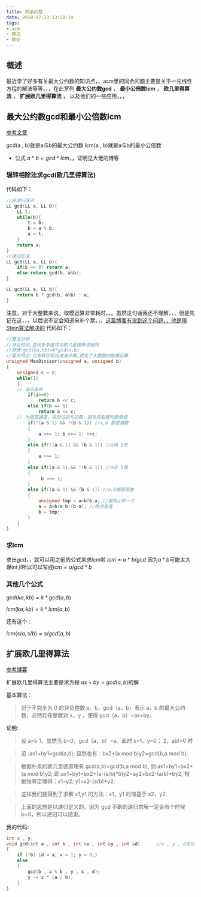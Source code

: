 ```yaml
---
title: 同余问题
date: 2018-07-23 13:50:14
tags:
- acm
- 算法
- 数论
---
```

## 概述
最近学了好多有关最大公约数的知识点，，acm里的同余问题主要是关于一元线性方程的解法等等，，，在此罗列 **最大公约数gcd** ， **最小公倍数lcm** ， **欧几里得算法** ， **扩展欧几里得算法** ， 以及他们的一些应用，，，

<!-- more -->

## 最大公约数gcd和最小公倍数lcm

[参考文章](https://www.cnblogs.com/linyujun/p/5167914.html)

gcd(a , b)就是a与b的最大公约数
lcm(a , b)就是a与b的最小公倍数

+ 公式 $a*b=gcd*lcm$，，证明见大佬的博客

### 辗转相除法求gcd(欧几里得算法)
代码如下：

```cpp
//非递归写法
LL gcd(LL a, LL b){
    LL t;
    while(b){
        t = b;
        b = a % b;
        a = t;
    }
    return a;
}
//递归写法
LL gcd(LL a, LL b){
    if(b == 0) return a;
    else return gcd(b, a%b);
}

LL gcd(LL a, LL b){
    return b ? gcd(b, a%b) : a;
}
```
注意，对于大整数来说，取模运算非常耗时。。。虽然这句话我还不理解，，，但是先记在这，，，以后说不定会知道来补个票，，，[这篇博客有说到这个问题，，他是用Stein算法解决的](https://blog.csdn.net/suool/article/details/14094255#)
代码如下：
```cpp
//算法分析
//渐近时间,空间复杂度均与欧几里德算法相同
//原理:gcd(ka,kb)=k*gcd(a,b)
//最大特点:只有移位和加减法计算,避免了大整数的取模运算
unsigned MaxDivisor(unsigned a, unsigned b) 
{ 
    unsigned c = 0; 
    while(1)
    { 
    // 退出条件 
        if(a==0) 
            return b << c;
        else if(b == 0) 
            return a << c;
    // 为提高速度，采用位的与运算，避免用取模判断奇偶 
        if(!(a & 1) && !(b & 1)) //a,b 都是偶数 
        { 
            a >>= 1; b >>= 1; ++c; 
        } 
        else if(!(a & 1) && (b & 1)) //a偶 b奇 
        { 
            a >>= 1; 
        } 
        else if((a & 1) && !(b & 1)) //a奇 b偶 
        {
             b >>= 1; 
        } 
        else if((a & 1) && (b & 1)) //a,b都是奇数 
        { 
            unsigned tmp = a>b?b:a; //取较小的一个 
            a = a>b?a-b:(b-a); //绝对差值
            b = tmp; 
        } 
    }
}
```

### 求lcm

求出gcd，，就可以用之前的公式来求lcm啦
$lcm=a*b/gcd$
因为$a*b$可能太大爆int,ll所以可以写成$lcm=a/gcd*b$

### 其他几个公式

$gcd(ka , kb)=k*gcd(a , b)$

$lcm(ka , kb)=k*lcm(a , b)$

还有这个：

$lcm(s/a , s/b)=s/gcd(a , b)$

## 扩展欧几里得算法

[参考博客](https://blog.csdn.net/suool/article/details/14094255#)

扩展欧几里得算法主要是求方程 $ax+by=gcd(a , b)$的解

基本算法：
>对于不完全为 0 的非负整数 a，b，gcd（a，b）表示 a，b 的最大公约数，必然存在整数对 x，y ，使得 gcd（a，b）=ax+by。

证明:

>设 a>b
1，显然当 b=0，gcd（a，b）=a。此时 x=1，y=0；
2，ab!=0 时

>设 :ax1+by1=gcd(a,b);
显然也有：bx2+(a mod b)y2=gcd(b,a mod b);

>根据朴素的欧几里德原理有 gcd(a,b)=gcd(b,a mod b);
则:ax1+by1=bx2+(a mod b)y2;
即:ax1+by1=bx2+(a-(a/b)*b)y2=ay2+bx2-(a/b)*by2;
根据恒等定理得：x1=y2; y1=x2-(a/b)*y2;

>这样我们就得到了求解 x1,y1 的方法：x1，y1 的值基于 x2，y2.

>上面的思想是以递归定义的，因为 gcd 不断的递归求解一定会有个时候 b=0，所以递归可以结束。

我的代码:
```cpp
int x , y;
void gcd(int a , int b , int &x , int &y , int &d)      //x , y , d为引用方便更改值，d为gcd(a , b)
{
    if (!b) {d = a; x = 1; y = 0;}
    else
    {
        gcd(b , a % b , y , x , d);
        y -= x * (a / b);
    }
}
```

